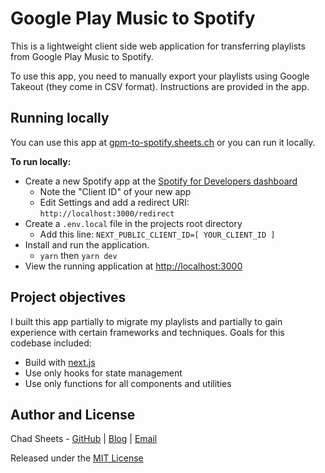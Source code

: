# Google Play Music to Spotify

This is a lightweight client side web application for transferring playlists from Google Play Music to Spotify.

To use this app, you need to manually export your playlists using Google Takeout (they come in CSV format). Instructions are provided in the app.

## Running locally

You can use this app at [gpm-to-spotify.sheets.ch](https://gpm-to-spotify.sheets.ch) or you can run it locally.

**To run locally:**

- Create a new Spotify app at the [Spotify for Developers dashboard](https://developer.spotify.com/dashboard/applications)
  - Note the "Client ID" of your new app
  - Edit Settings and add a redirect URI: `http://localhost:3000/redirect`
- Create a `.env.local` file in the projects root directory
  - Add this line: `NEXT_PUBLIC_CLIENT_ID=[ YOUR_CLIENT_ID ]`
- Install and run the application.
  - `yarn` then `yarn dev`
- View the running application at [http://localhost:3000](http://localhost:3000)

## Project objectives

I built this app partially to migrate my playlists and partially to gain experience with certain frameworks and techniques. Goals for this codebase included:

- Build with [next.js](https://nextjs.org/)
- Use only hooks for state management
- Use only functions for all components and utilities

## Author and License

Chad Sheets - [GitHub](https://github.com/cjsheets) | [Blog](http://sheets.ch/) | [Email](mailto:chad@sheets.ch)

Released under the [MIT License](https://tldrlegal.com/license/mit-license)
